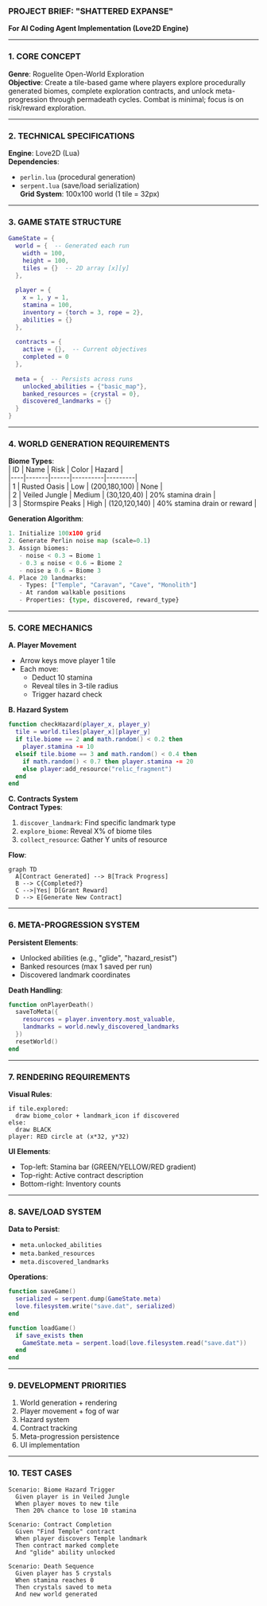 ### **PROJECT BRIEF: "SHATTERED EXPANSE"**  
**For AI Coding Agent Implementation (Love2D Engine)**  

---

### **1. CORE CONCEPT**  
**Genre**: Roguelite Open-World Exploration  
**Objective**: Create a tile-based game where players explore procedurally generated biomes, complete exploration contracts, and unlock meta-progression through permadeath cycles. Combat is minimal; focus is on risk/reward exploration.

---

### **2. TECHNICAL SPECIFICATIONS**  
**Engine**: Love2D (Lua)  
**Dependencies**:  
- `perlin.lua` (procedural generation)  
- `serpent.lua` (save/load serialization)  
**Grid System**: 100x100 world (1 tile = 32px)  

---

### **3. GAME STATE STRUCTURE**  
```lua
GameState = {
  world = {  -- Generated each run
    width = 100,
    height = 100,
    tiles = {}  -- 2D array [x][y]
  },
  
  player = {
    x = 1, y = 1,
    stamina = 100,
    inventory = {torch = 3, rope = 2},
    abilities = {}
  },
  
  contracts = {
    active = {},  -- Current objectives
    completed = 0
  },
  
  meta = {  -- Persists across runs
    unlocked_abilities = {"basic_map"},
    banked_resources = {crystal = 0},
    discovered_landmarks = {}
  }
}
```

---

### **4. WORLD GENERATION REQUIREMENTS**  
**Biome Types**:  
| ID | Name | Risk | Color | Hazard |  
|----|-------|------|----------|---------|  
| 1 | Rusted Oasis | Low | (200,180,100) | None |  
| 2 | Veiled Jungle | Medium | (30,120,40) | 20% stamina drain |  
| 3 | Stormspire Peaks | High | (120,120,140) | 40% stamina drain or reward |  

**Generation Algorithm**:  
```python
1. Initialize 100x100 grid  
2. Generate Perlin noise map (scale=0.1)  
3. Assign biomes:  
   - noise < 0.3 → Biome 1  
   - 0.3 ≤ noise < 0.6 → Biome 2  
   - noise ≥ 0.6 → Biome 3  
4. Place 20 landmarks:  
   - Types: ["Temple", "Caravan", "Cave", "Monolith"]  
   - At random walkable positions  
   - Properties: {type, discovered, reward_type}  
```

---

### **5. CORE MECHANICS**  
**A. Player Movement**  
- Arrow keys move player 1 tile  
- Each move:  
  - Deduct 10 stamina  
  - Reveal tiles in 3-tile radius  
  - Trigger hazard check  

**B. Hazard System**  
```lua
function checkHazard(player_x, player_y)
  tile = world.tiles[player_x][player_y]
  if tile.biome == 2 and math.random() < 0.2 then
    player.stamina -= 10
  elseif tile.biome == 3 and math.random() < 0.4 then
    if math.random() < 0.7 then player.stamina -= 20
    else player:add_resource("relic_fragment")
  end
end
```

**C. Contracts System**  
**Contract Types**:  
1. `discover_landmark`: Find specific landmark type  
2. `explore_biome`: Reveal X% of biome tiles  
3. `collect_resource`: Gather Y units of resource  

**Flow**:  
```mermaid
graph TD
  A[Contract Generated] --> B[Track Progress]
  B --> C{Completed?}
  C -->|Yes| D[Grant Reward]
  D --> E[Generate New Contract]
```

---

### **6. META-PROGRESSION SYSTEM**  
**Persistent Elements**:  
- Unlocked abilities (e.g., "glide", "hazard_resist")  
- Banked resources (max 1 saved per run)  
- Discovered landmark coordinates  

**Death Handling**:  
```lua
function onPlayerDeath()
  saveToMeta({
    resources = player.inventory.most_valuable,
    landmarks = world.newly_discovered_landmarks
  })
  resetWorld()
end
```

---

### **7. RENDERING REQUIREMENTS**  
**Visual Rules**:  
```
if tile.explored:
  draw biome_color + landmark_icon if discovered
else:
  draw BLACK
player: RED circle at (x*32, y*32)
```

**UI Elements**:  
- Top-left: Stamina bar (GREEN/YELLOW/RED gradient)  
- Top-right: Active contract description  
- Bottom-right: Inventory counts  

---

### **8. SAVE/LOAD SYSTEM**  
**Data to Persist**:  
- `meta.unlocked_abilities`  
- `meta.banked_resources`  
- `meta.discovered_landmarks`  

**Operations**:  
```lua
function saveGame()
  serialized = serpent.dump(GameState.meta)
  love.filesystem.write("save.dat", serialized)
end

function loadGame()
  if save_exists then
    GameState.meta = serpent.load(love.filesystem.read("save.dat"))
  end
end
```

---

### **9. DEVELOPMENT PRIORITIES**  
1. World generation + rendering  
2. Player movement + fog of war  
3. Hazard system  
4. Contract tracking  
5. Meta-progression persistence  
6. UI implementation  

---

### **10. TEST CASES**  
```gherkin
Scenario: Biome Hazard Trigger
  Given player is in Veiled Jungle
  When player moves to new tile
  Then 20% chance to lose 10 stamina

Scenario: Contract Completion
  Given "Find Temple" contract
  When player discovers Temple landmark
  Then contract marked complete
  And "glide" ability unlocked

Scenario: Death Sequence
  Given player has 5 crystals
  When stamina reaches 0
  Then crystals saved to meta
  And new world generated
